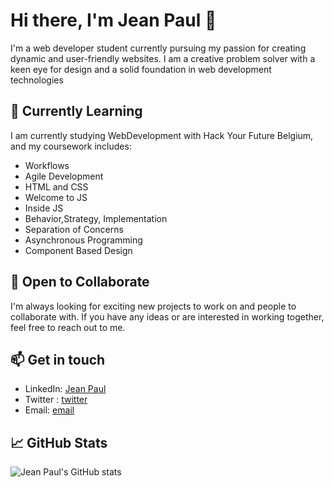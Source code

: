 # Hi there, I'm Jean Paul 👋

I'm a web developer student currently pursuing my passion for creating dynamic
and user-friendly websites. I am a creative problem solver with a keen eye for
design and a solid foundation in web development technologies

## 🌱 Currently Learning

I am currently studying WebDevelopment with Hack Your Future Belgium, and my
coursework includes:

- Workflows
- Agile Development
- HTML and CSS
- Welcome to JS
- Inside JS
- Behavior,Strategy, Implementation
- Separation of Concerns
- Asynchronous Programming
- Component Based Design

## 🤝 Open to Collaborate

I'm always looking for exciting new projects to work on and people to
collaborate with. If you have any ideas or are interested in working together,
feel free to reach out to me.

## 📫 Get in touch

- LinkedIn:
  [Jean Paul](https://www.linkedin.com/in/iradukunda-jean-paul-459ba413b)
- Twitter :
  [twitter](https://twitter.com/jay_march10?s=11&t=r4NcRnTEqjzW9K64tmdsRg)
- Email: [email](mailto:jeanpauldev00@gmail.com)

## 📈 GitHub Stats

![Jean Paul's GitHub stats](https://github-readme-stats.vercel.app/api?username=iradukundajp&show_icons=true&theme=radical)
